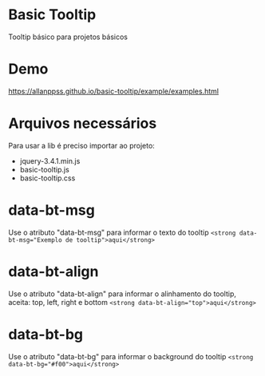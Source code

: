 # Basic Tooltip
Tooltip básico para projetos básicos

# Demo
https://allanppss.github.io/basic-tooltip/example/examples.html

# Arquivos necessários
Para usar a lib é preciso importar ao projeto: 
- jquery-3.4.1.min.js
- basic-tooltip.js
- basic-tooltip.css

# data-bt-msg
Use o atributo "data-bt-msg" para informar o texto do tooltip
`<strong data-bt-msg="Exemplo de tooltip">aqui</strong>`

# data-bt-align
Use o atributo "data-bt-align" para informar o alinhamento do tooltip, aceita:
top, left, right e bottom
`<strong data-bt-align="top">aqui</strong>`

# data-bt-bg
Use o atributo "data-bt-bg" para informar o background do tooltip
`<strong data-bt-bg="#f00">aqui</strong>`
